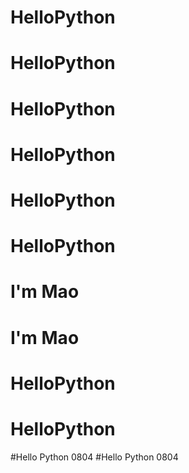 # HelloPython
# HelloPython
# HelloPython
# HelloPython
# HelloPython
# HelloPython
# I'm Mao
# I'm Mao
# HelloPython
# HelloPython
#Hello Python 0804
#Hello Python 0804
